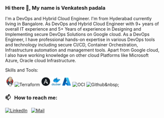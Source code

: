 ### Hi there 👋, My name is Venkatesh padala
I'm a DevOps and Hybrid Cloud Engineer. I'm from Hyderabad currently living in Bangalore. As DevOps and Hybrid Cloud Engineer with 9+ years of overall IT experience and 5+ Years of experience in Designing and Implementing secure DevOps Solutions on Google cloud. As a DevOps Engineer, I have professional hands-on expertise in various DevOps tools and technology including secure CI/CD, Container Orchestration, Infrastructure automation and management tools. Apart from Google cloud, I also have working knowledge on other cloud Platforms like Microsoft Azure, Oracle cloud Infrastructure.

Skills and Tools: 

<img src='https://raw.githubusercontent.com/github/explore/4546263bd5739353083c33dada43f8f31e7d1fd6/topics/jenkins/jenkins.png' alt='Jenkins' height='30'><img src='https://i.pinimg.com/originals/28/ec/74/28ec7440a57536eebad2931517aa1cce.png' alt='Terraform' height='30'>
<img src='https://raw.githubusercontent.com/github/explore/80688e429a7d4ef2fca1e82350fe8e3517d3494d/topics/ansible/ansible.png' alt='ansible' height='30'>
<img src='https://raw.githubusercontent.com/github/explore/80688e429a7d4ef2fca1e82350fe8e3517d3494d/topics/docker/docker.png' alt='docker' height='30'>
<img src='https://raw.githubusercontent.com/github/explore/80688e429a7d4ef2fca1e82350fe8e3517d3494d/topics/azure/azure.png' alt='azure' height='30'>
<img src='https://lieno.com.br/site/wp-content/uploads/2020/04/oracle-cloud-logo.png' alt='OCI' height='30'>
![Github]([https://img.shields.io/badge/-Python-05122A?style=flat&logo=python](https://img.shields.io/badge/-Github-lightgrey?style=flat&logo=github))&nbsp;





### 📫 &nbsp; How to reach me:

<a href="https://www.linkedin.com/in/venkateshpadala/"><img alt="LinkedIn" src="https://img.shields.io/badge/linkedin%20-%230077B5.svg?&style=flat&logo=linkedin&logoColor=white"/></a> &nbsp;
<a href="mailto:vpadala@outlook.com"><img alt="Mail" src="https://img.shields.io/badge/Outlook-Mail-blue" /></a> &nbsp;

